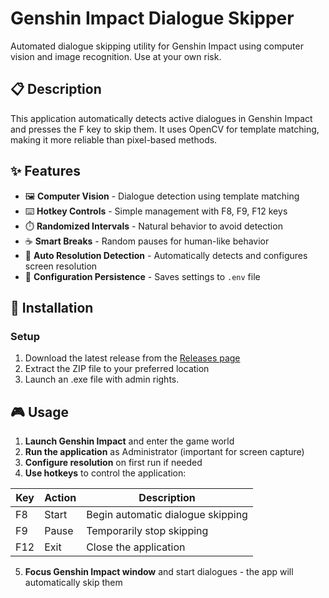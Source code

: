 # Genshin Impact Dialogue Skipper

Automated dialogue skipping utility for Genshin Impact using computer vision and image recognition.
Use at your own risk.

## 📋 Description

This application automatically detects active dialogues in Genshin Impact and presses the F key to skip them. It uses OpenCV for template matching, making it more reliable than pixel-based methods.

## ✨ Features

- 🖼️ **Computer Vision** - Dialogue detection using template matching
- ⌨️ **Hotkey Controls** - Simple management with F8, F9, F12 keys
- ⏱️ **Randomized Intervals** - Natural behavior to avoid detection
- ☕ **Smart Breaks** - Random pauses for human-like behavior
- 🔧 **Auto Resolution Detection** - Automatically detects and configures screen resolution
- 💾 **Configuration Persistence** - Saves settings to `.env` file

## 🚀 Installation

### Setup

1. Download the latest release from the [Releases page](https://github.com/spectreq666/GenshinImpact-DialogieSkipper/releases)
2. Extract the ZIP file to your preferred location
3. Launch an .exe file with admin rights.

## 🎮 Usage

1. **Launch Genshin Impact** and enter the game world
2. **Run the application** as Administrator (important for screen capture)
3. **Configure resolution** on first run if needed
4. **Use hotkeys** to control the application:

| Key | Action | Description |
|-----|--------|-------------|
| F8 | Start | Begin automatic dialogue skipping |
| F9 | Pause | Temporarily stop skipping |
| F12 | Exit | Close the application |

5. **Focus Genshin Impact window** and start dialogues - the app will automatically skip them
